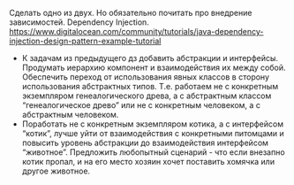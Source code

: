 Сделать одно из двух. Но обязательно почитать про внедрение зависимостей. Dependency Injection.
https://www.digitalocean.com/community/tutorials/java-dependency-injection-design-pattern-example-tutorial
- К задачам из предыдущего дз добавить абстракции и интерфейсы. Продумать иерархию компонент и взаимодействия их
   между собой.
   Обеспечить переход от использования явных классов в сторону использования абстрактных типов. Т.е. работаем не с конкретным экземпляром генеалогического древа, а с абстрактным классом “генеалогическое древо” или не с конкретным человеком, а с абстрактным человеком.
- Поработать не с конкретным экземпляром котика, а с интерфейсом “котик”, лучше уйти от взаимодействия с конкретными питомцами и повысить уровень абстракции до взаимодействия интерфейсом “животное”. Предложить любопытный сценарий - что если внезапно котик пропал, и
   на его место хозяин хочет поставить хомячка или другое животное.